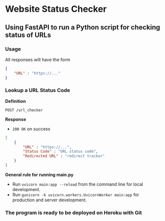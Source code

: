 # Website Status Checker

## Using FastAPI to run a Python script for checking status of URLs 

### Usage

All responses will have the form

```json
{
    "URL" : "https://..."
}
```

### Lookup a URL Status Code

**Definition**

`POST /url_checker`

**Response**

- `200 OK` on success

```json
[
    {
        "URL" : "https://...",
        "Status Code" : "URL status code",
        "Redirected URL" : "redirect tracker"
    }
]
```

**General rule for running main.py**

- Run `uvicorn main:app --reload` from the command line for local development.
- Run `gunicorn -k uvicorn.workers.UvicornWorker main:app` for production and server development.

### The program is ready to be deployed on Heroku with Git 
